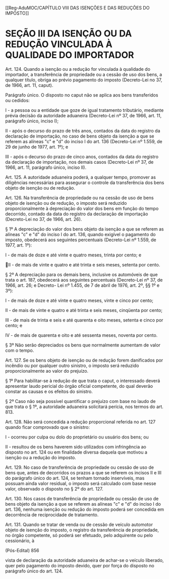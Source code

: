 [[Reg-AduMOC/CAPÍTULO VIII DAS ISENÇÕES E DAS REDUÇÕES DO IMPOSTO]]

# SEÇÃO III DA ISENÇÃO OU DA REDUÇÃO VINCULADA À QUALIDADE DO IMPORTADOR

Art. 124. Quando a isenção ou a redução for vinculada à
qualidade do importador, a transferência de propriedade ou
a cessão de uso dos bens, a qualquer título, obriga ao prévio
pagamento do imposto (Decreto-Lei no 37, de 1966, art. 11,
caput).

Parágrafo único. O disposto no caput não se aplica aos bens
transferidos ou cedidos:

I - a pessoa ou a entidade que goze de igual tratamento
tributário, mediante prévia decisão da autoridade aduaneira
(Decreto-Lei nº 37, de 1966, art. 11, parágrafo único, inciso
I);

II - após o decurso do prazo de três anos, contados da data
do registro da declaração de importação, no caso de bens
objeto da isenção a que se referem as alíneas "c" e "d" do
inciso I do art. 136 (Decreto-Lei nº 1.559, de 29 de junho de
1977, art. 1º); e

III - após o decurso do prazo de cinco anos, contados da data
do registro da declaração de importação, nos demais casos
(Decreto-Lei nº 37, de 1966, art. 11, parágrafo único, inciso
II).

Art. 125. A autoridade aduaneira poderá, a qualquer tempo,
promover as diligências necessárias para assegurar o
controle da transferência dos bens objeto de isenção ou de
redução.

Art. 126. Na transferência de propriedade ou na cessão de
uso de bens objeto de isenção ou de redução, o imposto será
reduzido proporcionalmente à depreciação do valor dos
bens em função do tempo decorrido, contado da data do
registro da declaração de importação (Decreto-Lei no 37, de
1966, art. 26).

§ 1º A depreciação do valor dos bens objeto da isenção a que
se referem as alíneas "c" e "d" do inciso I do art. 136, quando
exigível o pagamento do imposto, obedecerá aos seguintes
percentuais (Decreto-Lei nº 1.559, de 1977, art. 1º):

I - de mais de doze e até vinte e quatro meses, trinta por
cento; e

II - de mais de vinte e quatro e até trinta e seis meses,
setenta por cento.

§ 2º A depreciação para os demais bens, inclusive os
automóveis de que trata o art. 187, obedecerá aos seguintes
percentuais (Decreto-Lei nº 37, de 1966, art. 26; e Decreto-
Lei nº 1.455, de 7 de abril de 1976, art. 2º, §§ 1º e 3º):

I - de mais de doze e até vinte e quatro meses, vinte e cinco
por cento;

II - de mais de vinte e quatro e até trinta e seis meses,
cinqüenta por cento;

III - de mais de trinta e seis e até quarenta e oito meses,
setenta e cinco por cento; e

IV - de mais de quarenta e oito e até sessenta meses,
noventa por cento.

§ 3º Não serão depreciados os bens que normalmente
aumentam de valor com o tempo.

Art. 127. Se os bens objeto de isenção ou de redução forem
danificados por incêndio ou por qualquer outro sinistro, o
imposto será reduzido proporcionalmente ao valor do
prejuízo.

§ 1º Para habilitar-se à redução de que trata o caput, o
interessado deverá apresentar laudo pericial do órgão oficial
competente, do qual deverão constar as causas e os efeitos
do sinistro.

§ 2º Caso não seja possível quantificar o prejuízo com base
no laudo de que trata o § 1º, a autoridade aduaneira
solicitará perícia, nos termos do art. 813.

Art. 128. Não será concedida a redução proporcional
referida no art. 127 quando ficar comprovado que o sinistro:

I - ocorreu por culpa ou dolo do proprietário ou usuário dos
bens; ou

II - resultou de os bens haverem sido utilizados com
infringência ao disposto no art. 124 ou em finalidade diversa
daquela que motivou a isenção ou a redução do imposto.

Art. 129. No caso de transferência de propriedade ou cessão
de uso de bens que, antes de decorridos os prazos a que se
referem os incisos II e III do parágrafo único do art. 124, se
tenham tornado inservíveis, mas possuam ainda valor
residual, o imposto será calculado com base nesse valor,
observado o disposto no § 2º do art. 127.

Art. 130. Nos casos de transferência de propriedade ou
cessão de uso de bens objeto da isenção a que se referem as
alíneas "c" e "d" do inciso I do art. 136, nenhuma isenção ou
redução do imposto poderá ser concedida em decorrência
de reciprocidade de tratamento.

Art. 131. Quando se tratar de venda ou de cessão de veículo
automotor objeto de isenção do imposto, o registro da
transferência de propriedade, no órgão competente, só
poderá ser efetuado, pelo adquirente ou pelo cessionário, à

(Pós-Edital)    856

vista de declaração da autoridade aduaneira de achar-se o
veículo liberado, quer pelo pagamento do imposto devido,
quer por força do disposto no parágrafo único do art. 124.